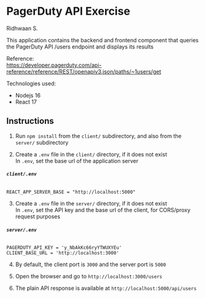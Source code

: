 # PagerDuty API Exercise  

Ridhwaan S.  

This application contains the backend and frontend component that queries the PagerDuty API /users endpoint and displays its results  

Reference:  
https://developer.pagerduty.com/api-reference/reference/REST/openapiv3.json/paths/~1users/get  

Technologies used:  
- Nodejs 16  
- React 17  

## Instructions

1) Run `npm install` from the `client/` subdirectory, and also from the `server/` subdirectory  

2) Create a `.env` file in the `client/` directory, if it does not exist  
In `.env`, set the base url of the application server  
###### **`client/.env`**
```env
REACT_APP_SERVER_BASE = "http://localhost:5000"
```  

3) Create a `.env` file in the `server/` directory, if it does not exist  
In `.env`, set the API key and the base url of the client, for CORS/proxy request purposes  
###### **`server/.env`**
```env
PAGERDUTY_API_KEY = 'y_NbAkKc66ryYTWUXYEu'
CLIENT_BASE_URL = 'http://localhost:3000'
```

4) By default, the client port is `3000` and the server port is `5000`  

5) Open the browser and go to `http://localhost:3000/users`  

6) The plain API response is available at `http://localhost:5000/api/users`  